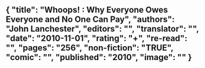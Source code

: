 {
 "title": "Whoops! : Why Everyone Owes Everyone and No One Can Pay",
 "authors": "John Lanchester",
 "editors": "",
 "translator": "",
 "date": "2010-11-01",
 "rating": "+",
 "re-read": "",
 "pages": "256",
 "non-fiction": "TRUE",
 "comic": "",
 "published": "2010",
 "image": ""
}
---

